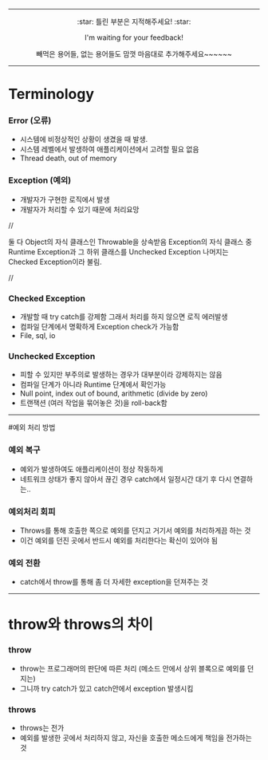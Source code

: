 ***
<p align=center> :star: 틀린 부분은 지적해주세요! :star:  
<p align=center> I'm waiting for your feedback!  
<p align=center> 빼먹은 용어들, 없는 용어들도 맘껏 마음대로 추가해주세요~~~~~~


***  


# Terminology  


### Error (오류)
-	시스템에 비정상적인 상황이 생겼을 때 발생.
-	시스템 레벨에서 발생하여 애플리케이션에서 고려할 필요 없음
-	Thread death, out of memory

### Exception (예외)
-	개발자가 구현한 로직에서 발생
-	개발자가 처리할 수 있기 때문에 처리요망

//

둘 다 Object의 자식 클래스인 Throwable을 상속받음
Exception의 자식 클래스 중 Runtime Exception과 그 하위 클래스를 Unchecked Exception
나머지는 Checked Exception이라 불림.

//

### Checked Exception
-	개발할 때 try catch를 강제함 그래서 처리를 하지 않으면 로직 에러발생
-	컴파일 단계에서 명확하게 Exception check가 가능함
-	File, sql, io

### Unchecked Exception
-	피할 수 있지만 부주의로 발생하는 경우가 대부분이라 강제하지는 않음
-	컴파일 단계가 아니라 Runtime 단계에서 확인가능
-	Null point, index out of bound, arithmetic (divide by zero)
-	트랜잭션 (여러 작업을 묶어놓은 것)을 roll-back함


***


#예외 처리 방법


### 예외 복구  
-	예외가 발생하여도 애플리케이션이 정상 작동하게
-	네트워크 상태가 좋지 않아서 끊긴 경우 catch에서 일정시간 대기 후 다시 연결하는..

### 예외처리 회피
-	Throws를 통해 호출한 쪽으로 예외를 던지고 거기서 예외를 처리하게끔 하는 것
-	이건 예외를 던진 곳에서 반드시 예외를 처리한다는 확신이 있어야 됨

### 예외 전환
-	catch에서 throw를 통해 좀 더 자세한 exception을 던져주는 것


***  


# throw와 throws의 차이


### throw
-	throw는 프로그래머의 판단에 따른 처리 (메소드 안에서 상위 블록으로 예외를 던지는)
-	그니까 try catch가 있고 catch안에서 exception 발생시킴

### throws
-	throws는 전가
-	예외를 발생한 곳에서 처리하지 않고, 자신을 호출한 메소드에게 책임을 전가하는 것
